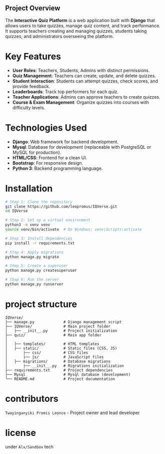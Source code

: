 ## Project Overview

The **Interactive Quiz Platform** is a web application built with **Django** that allows users to take quizzes, manage quiz content, and track performance. It supports teachers creating and managing quizzes, students taking quizzes, and administrators overseeing the platform.

# **Key Features**

* **User Roles**: Teachers, Students, Admins with distinct permissions.
* **Quiz Management**: Teachers can create, update, and delete quizzes.
* **Student Interaction**: Students can attempt quizzes, check scores, and provide feedback.
* **Leaderboards**: Track top performers for each quiz.
* **Teacher Applications**: Admins can approve teachers to create quizzes.
* **Course & Exam Management**: Organize quizzes into courses with difficulty levels.


# Technologies Used

* **Django**: Web framework for backend development.
* **Mysql**: Database for development (replaceable with PostgreSQL or MySQL for production).
* **HTML/CSS**: Frontend for a clean UI.
* **Bootstrap**: For responsive design.
* **Python 3**: Backend programming language.

# Installation


```bash
# Step 1: Clone the repository
git clone https://github.com/leopromus/IQVerse.git
cd IQVerse

# Step 2: Set up a virtual environment
python3 -m venv venv
source venv/bin/activate  # On Windows: venv\Scripts\activate

# Step 3: Install dependencies
pip install -r requirements.txt

# Step 4: Apply migrations
python manage.py migrate

# Step 5: Create a superuser
python manage.py createsuperuser

# Step 6: Run the server
python manage.py runserver

```

# **project structure**


```plaintext
IQVerse/
├── manage.py             # Django management script
├── IQVerse/              # Main project folder
│   ├── __init__.py       # Project initialization
├── quiz/                 # Main app folder
│   
│   ├── templates/        # HTML templates
│   ├── static/           # Static files (CSS, JS)
│       ├── css/          # CSS files
│       ├── js/           # JavaScript files
│   ├── migrations/       # Database migrations
│       ├── __init__.py   # Migrations initialization
├── requirements.txt      # Project dependencies
├── Mysql                 # Mysql database (development)
└── README.md             # Project documentation
```

# **contributors**

`Twayinganyiki Promis Leonce` - Project owner and lead developer


# **license**

under `Alx/Sandbox` tech